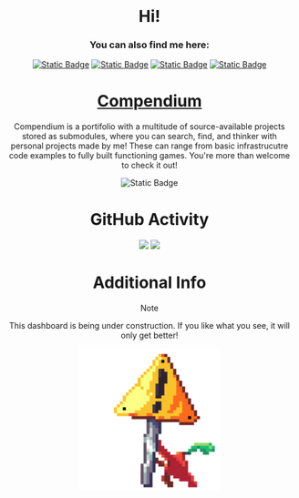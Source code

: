 
<div align="center">
    <span>
        <h1 style="display: inline;">Hi!</h1>
        <h3>You can also find me here:</h3>
        <a href="https://www.youtube.com/@nyeptun" target="_blank"><img alt="Static Badge" src="https://img.shields.io/badge/Youtube-red?style=for-the-badge&logo=youtube&logoColor=white&link=https%3A%2F%2Fwww.youtube.com%2F%40nyeptun"></a>
        <a href="https://www.linkedin.com/in/caio-v/" target="_blank"><img alt="Static Badge" src="https://img.shields.io/badge/LinkedIn-0A66C2?style=for-the-badge&logo=LinkedIn&logoColor=white"></a>
        <a href="https://www.twitch.tv/nyeptun" target="_blank"><img alt="Static Badge" src="https://img.shields.io/badge/Twitch-9146FF?style=for-the-badge&logo=Twitch&logoColor=white"></a>
        <a href="https://nyeptun.itch.io" target="_blank"><img alt="Static Badge" src="https://img.shields.io/badge/Itch.io-FA5C5C?style=for-the-badge&logo=Itch.io&logoColor=white"></a>
        <h4></h4>
    </span>
</div>

<div align="center">

# [Compendium](https://github.com/vega-star/compendium)

Compendium is a portifolio with a multitude of source-available projects stored as submodules, where you can search, find, and thinker with personal projects made by me! These can range from basic infrastrucutre code examples to fully built functioning games. You're more than welcome to check it out!

<img alt="Static Badge" href="https://github.com/vega-star/compendium" src="https://img.shields.io/badge/Compendium-%230e0847?style=for-the-badge&logo=bookstack&logoColor=white&link=https%3A%2F%2Fgithub.com%2Fvega-star%2Fcompendium">

<p></p>

# GitHub Activity

<div align = "center"> 
    <img width=65% src="http://github-profile-summary-cards.vercel.app/api/cards/profile-details?username=vega-star&theme=blueberry&hide_border=false" > 
    <img width=31.7% src="http://github-profile-summary-cards.vercel.app/api/cards/stats?username=vega-star&theme=blueberry&hide_border=false"">
</div>

<p></p>

# Additional Info

>[!NOTE]
>This dashboard is being under construction. If you like what you see, it will only get better!

<div align = "center">
<img src="assets/radish_holding_sign.gif" alt="Rabanilson"  width="250" />
</div>

</div>
